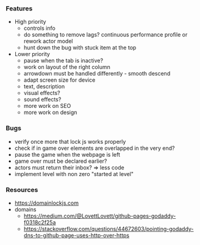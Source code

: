 ### Features
- High priority
  - controls info
  - do something to remove lags? continuous performance profile or rework actor model
  - hunt down the bug with stuck item at the top
- Lower priority
  - pause when the tab is inactive?
  - work on layout of the right column
  - arrowdown must be handled differently - smooth descend
  - adapt screen size for device
  - text, description
  - visual effects?
  - sound effects?
  - more work on SEO
  - more work on design

### Bugs
- verify once more that lock js works properly
- check if in game over elements are overlapped in the very end?
- pause the game when the webpage is left
- game over must be declared earlier?
- actors must return their inbox? => less code
- implement level with non zero "started at level"

 ### Resources
- https://domainlockjs.com
- domains
  - https://medium.com/@LovettLovett/github-pages-godaddy-f0318c2f25a
  - https://stackoverflow.com/questions/44672603/pointing-godaddy-dns-to-github-page-uses-http-over-https
